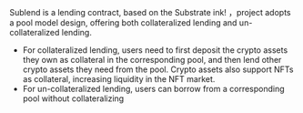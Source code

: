 Sublend is a lending contract, based on the Substrate ink! ，project adopts a pool model design, offering both collateralized lending and un-collateralized lending.

* For collateralized lending, users need to first deposit the crypto assets they own as collateral in the corresponding pool, and then lend other crypto assets they need from the pool. Crypto assets also support NFTs as collateral, increasing liquidity in the NFT market.
* For un-collateralized lending, users can borrow from a corresponding pool without collateralizing